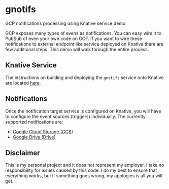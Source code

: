 # gnotifs

GCP notifications processing using Knative service demo

GCP exposes many types of evens as notifications. You can easy wire it to PubSub of even your own code on GCF. If you want to wire these notifications to external endpoint like service deployed on Knative there are few additional steps. This demo will walk through the entire process.

## Knative Service

The instructions on building and deploying the `gnotifs` service onto Knative are located [here](cmd/service).


## Notifications

Once the notification target service is configured on Knative, you will have to configure the event sources (triggers) individually. The currently supported notifications are:

* [Google Cloud Storage (GCS)](pkg/gcs)
* [Google Drive (Drive)](pkg/drive)


## Disclaimer

This is my personal project and it does not represent my employer. I take no responsibility for issues caused by this code. I do my best to ensure that everything works, but if something goes wrong, my apologies is all you will get.


